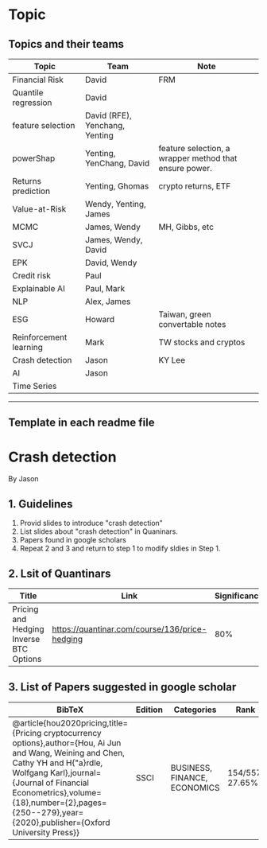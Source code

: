 
# Topic

## Topics and their teams 

| Topic | Team| Note|
|---|--|---|
| Financial Risk | David| FRM
| Quantile regression | David|
| feature selection | David (RFE), Yenchang, Yenting |  | 
| powerShap | Yenting, YenChang, David  | feature selection, a wrapper method that ensure power. | 
| Returns prediction | Yenting, Ghomas| crypto returns, ETF|
| Value-at-Risk| Wendy, Yenting, James| 
| MCMC|James, Wendy| MH, Gibbs, etc|
| SVCJ | James, Wendy, David |
| EPK| David, Wendy|
| Credit risk | Paul|
| Explainable AI | Paul, Mark|
| NLP | Alex, James|
|ESG| Howard| Taiwan, green convertable notes|
| Reinforcement learning|Mark| TW stocks and cryptos|
| Crash detection | Jason| KY Lee|
| AI | Jason |
| Time Series| 


--- 

## Template in each readme file


# Crash detection

By Jason 

## 1. Guidelines


1. Provid slides to introduce "crash detection"
2. List slides about "crash detection" in Quaninars.
3. Papers found in google scholars
4. Repeat 2 and 3 and return to step 1 to modify sldies in Step 1.

## 2. Lsit of Quantinars



| Title | Link | Significance|
| -- | --- |---|
| Pricing and Hedging Inverse BTC Options | https://quantinar.com/course/136/price-hedging | 80%|


## 3. List of Papers suggested in google scholar 



| BibTeX | Edition | Categories | Rank | Citation | Keyword |
| --- | --- | --- | --- | --- | --- |
| @article{hou2020pricing,title={Pricing cryptocurrency options},author={Hou, Ai Jun and Wang, Weining and Chen, Cathy YH and H{\"a}rdle, Wolfgang Karl},journal={Journal of Financial Econometrics},volume={18},number={2},pages={250--279},year={2020},publisher={Oxford University Press}} | SSCI | BUSINESS, FINANCE, ECONOMICS | 154/557, 27.65% | 74 | SVCJ, MCMC |

